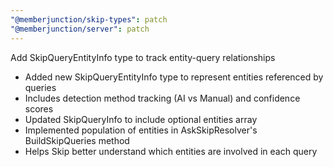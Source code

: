 ```yaml
---
"@memberjunction/skip-types": patch
"@memberjunction/server": patch
---
```


Add SkipQueryEntityInfo type to track entity-query relationships

- Added new SkipQueryEntityInfo type to represent entities referenced by queries
- Includes detection method tracking (AI vs Manual) and confidence scores
- Updated SkipQueryInfo to include optional entities array
- Implemented population of entities in AskSkipResolver's BuildSkipQueries method
- Helps Skip better understand which entities are involved in each query
